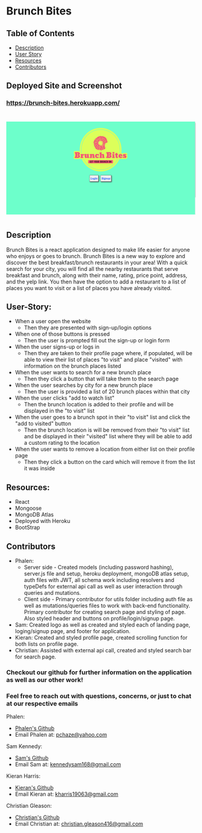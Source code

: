# Brunch Bites

## Table of Contents

- [Description](#Description)
- [User Story](#User-Story)
- [Resources](#Resources)
- [Contributors](#Contributors)

## Deployed Site and Screenshot

### https://brunch-bites.herokuapp.com/

#

![Screenshot of Landing page.](./client/src/assets/LandingPage_Screenshot.png)

#

## Description

Brunch Bites is a react application designed to make life easier for anyone who enjoys or goes to brunch. Brunch Bites is a new way to explore and discover the best breakfast/brunch restaurants in your area!  With a quick search for your city, you will find all the nearby restaurants that serve breakfast and brunch, along with their name, rating, price point, address, and the yelp link. You then have the option to add a restaurant to a list of places you want to visit or a list of places you have already visited.

## User-Story:

- When a user open the website
  - Then they are presented with sign-up/login options
- When one of those buttons is pressed
  - Then the user is prompted fill out the sign-up or login form
- When the user signs-up or logs in
  - Then they are taken to their profile page where, if populated, will be able to view their list of places "to visit" and place "visited" with information on the brunch places listed
- When the user wants to search for a new brunch place
  - Then they click a button that will take them to the search page
- When the user searches by city for a new brunch place
  - Then the user is provided a list of 20 brunch places within that city
- When the user clicks "add to watch list"
  - Then the brunch location is added to their profile and will be displayed in the "to visit" list
- When the user goes to a brunch spot in their "to visit" list and click the "add to visited" button
  - Then the brunch location is will be removed from their "to visit" list and be displayed in their "visited" list where they will be able to add a custom rating to the location
- When the user wants to remove a location from either list on their profile page
  - Then they click a button on the card which will remove it from the list it was inside

## Resources:

- React
- Mongoose
- MongoDB Atlas
- Deployed with Heroku
- BootStrap

## Contributors
- Phalen: 
  - Server side - Created models (including password hashing), server.js file and setup, heroku deployment, mongoDB atlas setup, auth files with JWT, all schema work including resolvers and typeDefs for external api call as well as user interaction  through queries and mutations.
  - Client side - Primary contributor for utils folder including auth file as well as mutations/queries files to work with back-end functionality. Primary contributor for creating search page and styling of page. Also styled header and buttons on profile/login/signup page.
- Sam: Created logo as well as created and styled each of landing page, loging/signup page, and footer for application. 
- Kieran: Created and styled profile page, created scrolling function for both lists on profile page. 
- Christian: Assisted with external api call, created and styled search bar for search page. 


### Checkout our github for further information on the application as well as our other work!
### Feel free to reach out with questions, concerns, or just to chat at our respective emails

Phalen:

- [Phalen's Github](https://github.com/PhalenH)
- Email Phalen at: pchaze@yahoo.com

Sam Kennedy:

- [Sam's Github](https://github.com/kennedysam168)
- Email Sam at: kennedysam168@gmail.com

Kieran Harris:

- [Kieran's Github](https://github.com/kieranh971)
- Email Kieran at: kharris19063@gmail.com

Christian Gleason:

- [Christian's Github](https://github.com/ChristianAnti)
- Email Christian at: christian.gleason416@gmail.com
